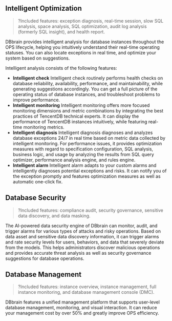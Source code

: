 ## Intelligent Optimization
>?Included features: exception diagnosis, real-time session, slow SQL analysis, space analysis, SQL optimization, audit log analysis (formerly SQL insight), and health report.

DBbrain provides intelligent analysis for database instances throughout the OPS lifecycle, helping you intuitively understand their real-time operating statuses. You can also locate exceptions in real time, and optimize your system based on suggestions.

Intelligent analysis consists of the following features:
- **Intelligent check**
Intelligent check routinely performs health checks on database reliability, availability, performance, and maintainability, while generating suggestions accordingly. You can get a full picture of the operating status of database instances, and troubleshoot problems to improve performance.
- **Intelligent monitoring**
Intelligent monitoring offers more focused monitoring dimensions and metric combinations by integrating the best practices of TencentDB technical experts. It can display the performance of TencentDB instances intuitively, while featuring real-time monitoring metrics.
- **Intelligent diagnosis**
Intelligent diagnosis diagnoses and analyzes database exceptions 24/7 in real time based on metric data collected by intelligent monitoring. For performance issues, it provides optimization measures with regard to specification configuration, SQL analysis, business logic, and usage by analyzing the results from SQL query optimizer, performance analysis engine, and rules engine.
- **Intelligent alarm**
Intelligent alarm adapts to your custom alarms and intelligently diagnoses potential exceptions and risks. It can notify you of the exception promptly and features optimization measures as well as automatic one-click fix.


## Database Security
>?Included features: compliance audit, security governance, sensitive data discovery, and data masking.
>
The AI-powered data security engine of DBbrain can monitor, audit, and trigger alarms for various types of attacks and risky operations. Based on data asset and sensitive data discovery information, it can trigger alarms and rate security levels for users, behaviors, and data that severely deviate from the models. This helps administrators discover malicious operations and provides accurate threat analysis as well as security governance suggestions for database operations.

## Database Management
>?Included features: instance overview, instance management, full instance monitoring, and database management console (DMC).

DBbrain features a unified management platform that supports user-level database management, monitoring, and visual interaction. It can reduce your management cost by over 50% and greatly improve OPS efficiency.
